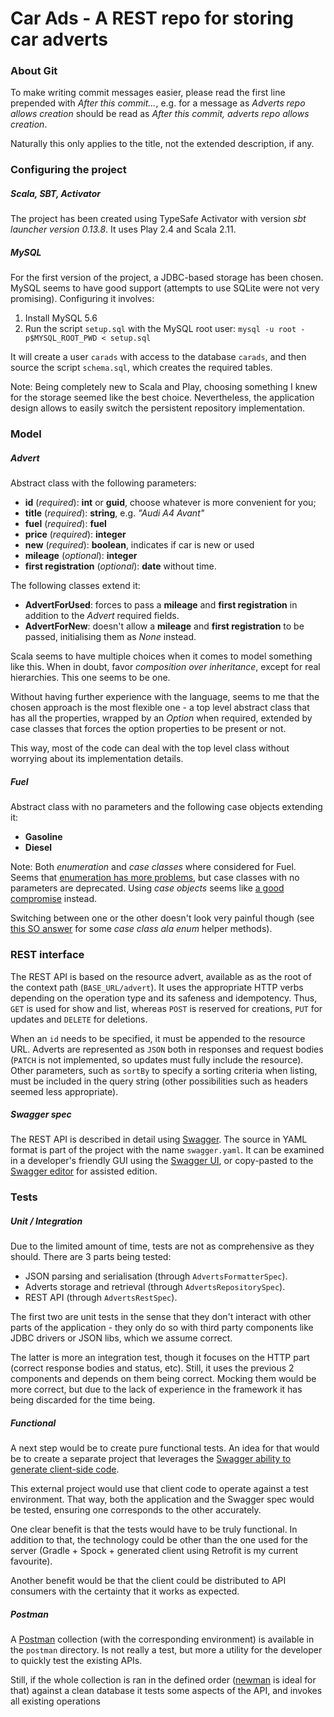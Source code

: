 # Car Ads - A REST repo for storing car adverts

### About Git

To make writing commit messages easier, please read the first line prepended with *After this commit...*, e.g. for a message as *Adverts repo allows creation* should be read as *After this commit, adverts repo allows creation*. 

Naturally this only applies to the title, not the extended description, if any.

### Configuring the project

##### Scala, SBT, Activator

The project has been created using TypeSafe Activator with version _sbt launcher version 0.13.8_. It uses Play 2.4 and Scala 2.11.

##### MySQL

For the first version of the project, a JDBC-based storage has been chosen. MySQL seems to have good support (attempts to use SQLite were not very promising). Configuring it involves:

 1. Install MySQL 5.6
 2. Run the script `setup.sql` with the MySQL root user: `mysql -u root -p$MYSQL_ROOT_PWD < setup.sql`

It will create a user `carads` with access to the database `carads`, and then source the script `schema.sql`, which creates the required tables.

Note: Being completely new to Scala and Play, choosing something I knew for the storage seemed like the best choice. Nevertheless, the application design allows to easily switch the persistent repository implementation.

### Model

##### Advert

Abstract class with the following parameters:

* **id** (_required_): **int** or **guid**, choose whatever is more convenient for you;
* **title** (_required_): **string**, e.g. _"Audi A4 Avant"_
* **fuel** (_required_): **fuel**
* **price** (_required_): **integer**
* **new** (_required_): **boolean**, indicates if car is new or used
* **mileage** (_optional_): **integer**
* **first registration** (_optional_): **date** without time.

The following classes extend it:

* **AdvertForUsed**: forces to pass a **mileage** and **first registration** in addition to the *Advert* required fields.
* **AdvertForNew**: doesn't allow a **mileage** and **first registration** to be passed, initialising them as *None* instead.

Scala seems to have multiple choices when it comes to model something like this. When in doubt, favor *composition over inheritance*, except for real hierarchies. This one seems to be one.

Without having further experience with the language, seems to me that the chosen approach is the most flexible one - a top level abstract class that has all the properties, wrapped by an *Option* when required, extended by case classes that forces the option properties to be present or not.

This way, most of the code can deal with the top level class without worrying about its implementation details. 

##### Fuel

Abstract class with no parameters and the following case objects extending it:

* **Gasoline**
* **Diesel**

Note: Both *enumeration* and *case classes* where considered for Fuel. Seems that [enumeration has more problems](http://underscore.io/blog/posts/2014/09/03/enumerations.html), but case classes with no parameters are deprecated. Using *case objects* seems like [a good compromise](http://www.quora.com/Whats-the-difference-between-case-class-and-case-object-in-Scala) instead.

Switching between one or the other doesn't look very painful though (see [this SO answer](http://stackoverflow.com/questions/1898932/case-objects-vs-enumerations-in-scala#answer-1899887) for some *case class ala enum* helper methods).

### REST interface

The REST API is based on the resource advert, available as as the root of the context path (`BASE_URL/advert`). It uses the appropriate HTTP verbs depending on the operation type and its safeness and idempotency. Thus, `GET` is used for show and list, whereas `POST` is reserved for creations, `PUT` for updates and `DELETE` for deletions.

When an `id` needs to be specified, it must be appended to the resource URL. Adverts are represented as `JSON` both in responses and request bodies (`PATCH` is not implemented, so updates must fully include the resource). Other parameters, such as `sortBy` to specify a sorting criteria when listing, must be included in the query string (other possibilities such as headers seemed less appropriate).

##### Swagger spec

The REST API is described in detail using  [Swagger](http://swagger.io). The source in YAML format is part of the project with the name `swagger.yaml`. It can be examined in a developer's friendly GUI using the [Swagger UI](http://petstore.swagger.io/?url=https://carads-repo.herokuapp.com/assets/swagger.yaml#!/default), or copy-pasted to the [Swagger editor](http://editor.swagger.io/) for assisted edition.

### Tests

##### Unit / Integration

Due to the limited amount of time, tests are not as comprehensive as they should. There are 3 parts being tested:

 - JSON parsing and serialisation (through `AdvertsFormatterSpec`).
 - Adverts storage and retrieval (through `AdvertsRepositorySpec`).
 - REST API (through `AdvertsRestSpec`).

The first two are unit tests in the sense that they don't interact with other parts of the application - they only do so with third party components like JDBC drivers or JSON libs, which we assume correct.

The latter is more an integration test, though it focuses on the HTTP part (correct response bodies and status, etc). Still, it uses the previous 2 components and depends on them being correct. Mocking them would be more correct, but due to the lack of experience in the framework it has being discarded for the time being.

##### Functional

A next step would be to create pure functional tests. An idea for that would be to create a separate project that leverages the [Swagger ability to generate client-side code](http://swagger.io/swagger-codegen/).

This external project would use that client code to operate against a test environment. That way, both the application and the Swagger spec would be tested, ensuring one corresponds to the other accurately.

One clear benefit is that the tests would have to be truly functional. In addition to that, the technology could be other than the one used for the server (Gradle + Spock + generated client using Retrofit is my current favourite).

Another benefit would be that the client could be distributed to API consumers with the certainty that it works as expected.

##### Postman

A [Postman](https://www.getpostman.com/) collection (with the corresponding environment) is available in the `postman` directory. Is not really a test, but more a utility for the developer to quickly test the existing APIs. 

Still, if the whole collection is ran in the defined order ([newman](https://github.com/postmanlabs/newman) is ideal for that) against a clean database it tests some aspects of the API, and invokes all existing operations
